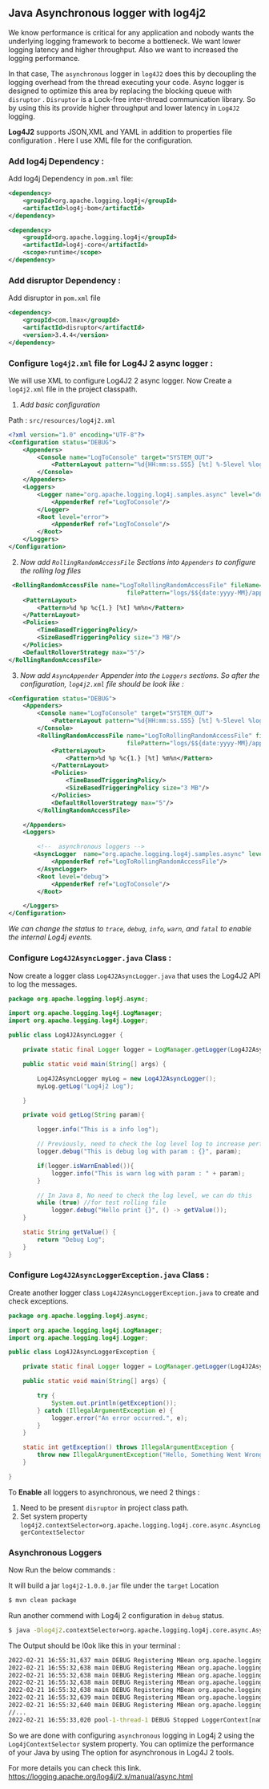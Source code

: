 <!--
  ~ Licensed to the Apache Software Foundation (ASF) under one or more
  ~ contributor license agreements.  See the NOTICE file distributed with
  ~ this work for additional information regarding copyright ownership.
  ~ The ASF licenses this file to you under the Apache License, Version 2.0
  ~ (the "License"); you may not use this file except in compliance with
  ~ the License.  You may obtain a copy of the License at
  ~
  ~      http://www.apache.org/licenses/LICENSE-2.0
  ~
  ~ Unless required by applicable law or agreed to in writing, software
  ~ distributed under the License is distributed on an "AS IS" BASIS,
  ~ WITHOUT WARRANTIES OR CONDITIONS OF ANY KIND, either express or implied.
  ~ See the License for the specific language governing permissions and
  ~ limitations under the License.
  -->

## Java Asynchronous logger with log4j2

We know performance is critical for any application and nobody wants the underlying logging framework to become a bottleneck.
We want lower logging latency and higher throughput. Also we want to increased the logging performance.

In that case, The `asynchronous` logger in `log4J2` does this by decoupling the logging overhead from the thread executing your code.
Async logger is designed to optimize this area by replacing the blocking queue with `disruptor` .
`Disruptor` is a Lock-free inter-thread communication library. So by using this its provide higher throughput and lower latency in `Log4J2` logging.

**Log4J2**  supports JSON,XML and YAML in addition to properties file configuration . Here I use XML file for the configuration.

### Add log4j Dependency :
Add log4j Dependency in  `pom.xml` file:

```xml
<dependency>
    <groupId>org.apache.logging.log4j</groupId>
    <artifactId>log4j-bom</artifactId>
</dependency>

<dependency>
    <groupId>org.apache.logging.log4j</groupId>
    <artifactId>log4j-core</artifactId>
    <scope>runtime</scope>
</dependency>
```

### Add disruptor Dependency :

Add disruptor in `pom.xml` file

```xml
<dependency>
    <groupId>com.lmax</groupId>
    <artifactId>disruptor</artifactId>
    <version>3.4.4</version>
</dependency>
```


### Configure `log4j2.xml` file for Log4J 2 async logger :
We will use XML to configure Log4J2 2 async logger.
Now Create a `log4j2.xml` file in the project classpath.

1. *Add basic configuration*

Path : `src/resources/log4j2.xml`

```xml
<?xml version="1.0" encoding="UTF-8"?>
<Configuration status="DEBUG">
    <Appenders>
        <Console name="LogToConsole" target="SYSTEM_OUT">
            <PatternLayout pattern="%d{HH:mm:ss.SSS} [%t] %-5level %logger{36} - %msg%n"/>
        </Console>
    </Appenders>
    <Loggers>
        <Logger name="org.apache.logging.log4j.samples.async" level="debug">
            <AppenderRef ref="LogToConsole"/>
        </Logger>
        <Root level="error">
            <AppenderRef ref="LogToConsole"/>
        </Root>
    </Loggers>
</Configuration>
```
2. *Now add `RollingRandomAccessFile` Sections into `Appenders`  to configure the rolling log files*

```xml
 <RollingRandomAccessFile name="LogToRollingRandomAccessFile" fileName="logs/app.log"
                                 filePattern="logs/$${date:yyyy-MM}/app-%d{MM-dd-yyyy}-%i.log">
    <PatternLayout>
        <Pattern>%d %p %c{1.} [%t] %m%n</Pattern>
    </PatternLayout>
    <Policies>
        <TimeBasedTriggeringPolicy/>
        <SizeBasedTriggeringPolicy size="3 MB"/>
    </Policies>
    <DefaultRolloverStrategy max="5"/>
</RollingRandomAccessFile>


```
3. *Now add `AsyncAppender` Appender into the `Loggers` sections. So after the configuration, `log4j2.xml` file should be look like :*

```xml
<Configuration status="DEBUG">
    <Appenders>
        <Console name="LogToConsole" target="SYSTEM_OUT">
            <PatternLayout pattern="%d{HH:mm:ss.SSS} [%t] %-5level %logger{36} - %msg%n"/>
        </Console>
        <RollingRandomAccessFile name="LogToRollingRandomAccessFile" fileName="logs/app.log"
                                 filePattern="logs/$${date:yyyy-MM}/app-%d{MM-dd-yyyy}-%i.log">
            <PatternLayout>
                <Pattern>%d %p %c{1.} [%t] %m%n</Pattern>
            </PatternLayout>
            <Policies>
                <TimeBasedTriggeringPolicy/>
                <SizeBasedTriggeringPolicy size="3 MB"/>
            </Policies>
            <DefaultRolloverStrategy max="5"/>
        </RollingRandomAccessFile>

    </Appenders>
    <Loggers>

        <!--  asynchronous loggers -->
       <AsyncLogger  name="org.apache.logging.log4j.samples.async" level="debug">
            <AppenderRef ref="LogToRollingRandomAccessFile"/>
        </AsyncLogger>
        <Root level="debug">
            <AppenderRef ref="LogToConsole"/>
        </Root>

    </Loggers>
</Configuration>
```
*We can change the status to `trace`, `debug`, `info`, `warn`,  and `fatal` to enable the internal Log4j events.*

### Configure `Log4J2AsyncLogger.java` Class :
Now create a logger class `Log4J2AsyncLogger.java` that uses the Log4J2 API to log the messages.

```java
package org.apache.logging.log4j.async;

import org.apache.logging.log4j.LogManager;
import org.apache.logging.log4j.Logger;

public class Log4J2AsyncLogger {

    private static final Logger logger = LogManager.getLogger(Log4J2AsyncLogger.class);

    public static void main(String[] args) {

        Log4J2AsyncLogger myLog = new Log4J2AsyncLogger();
        myLog.getLog("Log4j2 Log");

    }

    private void getLog(String param){

        logger.info("This is a info log");

        // Previously, need to check the log level log to increase performance
        logger.debug("This is debug log with param : {}", param);

        if(logger.isWarnEnabled()){
            logger.info("This is warn log with param : " + param);
        }

        // In Java 8, No need to check the log level, we can do this
        while (true) //for test rolling file
            logger.debug("Hello print {}", () -> getValue());
    }

    static String getValue() {
        return "Debug Log";
    }
}
```

### Configure `Log4J2AsyncLoggerException.java` Class :
Create another logger class `Log4J2AsyncLoggerException.java` to create and check exceptions.

```java
package org.apache.logging.log4j.async;

import org.apache.logging.log4j.LogManager;
import org.apache.logging.log4j.Logger;

public class Log4J2AsyncLoggerException {

    private static final Logger logger = LogManager.getLogger(Log4J2AsyncLoggerException.class);

    public static void main(String[] args) {

        try {
            System.out.println(getException());
        } catch (IllegalArgumentException e) {
            logger.error("An error occurred.", e);
        }
    }

    static int getException() throws IllegalArgumentException {
        throw new IllegalArgumentException("Hello, Something Went Wrong. Exception Occured!!");
    }

}
```

To **Enable** all loggers to asynchronous, we need 2 things :

 1. Need to be present `disruptor` in project class path.
 2. Set system property `log4j2.contextSelector=org.apache.logging.log4j.core.async.AsyncLoggerContextSelector`

### **Asynchronous Loggers**
Now Run the below commands :

It will build a jar `log4j2-1.0.0.jar` file under the `target` Location
```cmd
$ mvn clean package
```


Run another commend with Log4j 2 configuration in `debug` status.
```cmd
$ java -Dlog4j2.contextSelector=org.apache.logging.log4j.core.async.AsyncLoggerContextSelector -jar target/log4j2-1.0.0.jar
```
The Output should be l0ok like this in your terminal :
```cmd
2022-02-21 16:55:31,637 main DEBUG Registering MBean org.apache.logging.log4j2:type=AsyncContext@464bee09
2022-02-21 16:55:32,638 main DEBUG Registering MBean org.apache.logging.log4j2:type=AsyncContext@464bee09,component=AsyncLoggerRingBuffer
2022-02-21 16:55:32,638 main DEBUG Registering MBean org.apache.logging.log4j2:type=AsyncContext@464bee09,component=StatusLogger
2022-02-21 16:55:32,638 main DEBUG Registering MBean org.apache.logging.log4j2:type=AsyncContext@464bee09,component=ContextSelector
2022-02-21 16:55:32,638 main DEBUG Registering MBean org.apache.logging.log4j2:type=AsyncContext@464bee09,component=Loggers,name=
2022-02-21 16:55:32,639 main DEBUG Registering MBean org.apache.logging.log4j2:type=AsyncContext@464bee09,component=Appenders,name=LogToConsole
2022-02-21 16:55:32,640 main DEBUG Registering MBean org.apache.logging.log4j2:type=AsyncContext@464bee09,component=Appenders,name=LogToRollingFile
//...
2022-02-21 16:55:33,020 pool-1-thread-1 DEBUG Stopped LoggerContext[name=AsyncContext@464bee09, org.apache.logging.log4j.core.async.AsyncLoggerContext@45fd9a4d] with status true
```

So we are done with configuring `asynchronous` logging in Log4j 2 using the `Log4jContextSelector` system property.
You can optimize the performance of your Java by using The option for asynchronous in Log4J 2 tools.

For more details you can check this link.
[https://logging.apache.org/log4j/2.x/manual/async.html
](https://logging.apache.org/log4j/2.x/manual/async.html)
